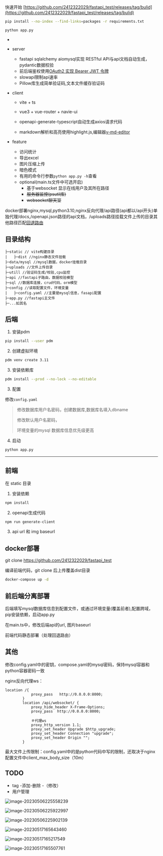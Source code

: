 快速开始 [https://github.com/2412322029/fastapi_test/releases/tag/bulid](https://github.com/2412322029/fastapi_test/releases/tag/bulid)

```bash
pip install --no-index --find-links=packages -r requirements.txt

python app.py
```



 + 
 + server
   + fastapi sqlalchemy aiomysql实现 RESTful API与api文档自动生成，pydantic数据校验
   + 前后端鉴权使用[OAuth2 实现 Bearer JWT 令牌](https://fastapi.tiangolo.com/zh/tutorial/security/oauth2-jwt/)
   + slowapi限制api速率
   + Pillow库生成简单验证码,文本文件缓存验证码
+ client

  + vite + ts
  
  + vue3 + vue-router + navie-ui
  
  + openapi-generate-typescript自动生成axios请求代码

  + markdown解析和高亮使用highlight.js,编辑器[v-md-editor](https://code-farmer-i.github.io/vue-markdown-editor/zh/)
  
+ feature
  
  + 访问统计
  + 导出excel
  + 图片压缩上传
  + 暗色模式
  + 有用的命令行参数`python app.py -h`查看
  + optional(main.ts文件中可选开启)
    + 基于websocket 显示在线用户及其所在路径
    + ~~服务器监控(psutil库)~~
    + ~~websocket聊天室~~
  

docker部署nginx,mysql,python3.10,nginx反向代理/api路径(api都以/api开头)单独代理/docs,/openapi.json路径的api文档，/uploads路径挂载文件上传的目录其他路径匹配[回退路由](https://router.vuejs.org/zh/guide/essentials/history-mode.html#nginx)

## 目录结构

```
├─static // vite构建目录
|   ├─dist //nginx静态文件挂载
├─data/mysql //mysql数据，docker挂载目录
├─uploads //文件上传目录
├─utill //验证码生成/校验,cpu监控
├─api //fastapi子路由，数据校验模型
├─sql //数据库连接，crud代码，orm模型
├─config //读取配置文件，环境变量
|   ├─config.yaml //主要是mysql信息，fasapi配置
├─app.py //fastapi主文件
├─...如其名

```



## 后端

1. 安装pdm

```bash
pip install --user pdm
```

2. 创建虚拟环境

```bash
pdm venv create 3.11
```

 3. 安装依赖库

```bash
pdm install --prod --no-lock --no-editable
```

3. 配置

修改`config.yaml`
> 修改数据库用户名密码，创建数据库,数据库名填入dbname
>
> 修改默认用户名密码，
>
> 环境变量的mysql 数据库信息优先级更高

4. 启动

```bash
python app.py
```

---
## 前端
在 static 目录

1. 安装依赖
```bash
npm install
```

2. openapi生成代码
```bash
npm run generate-client
```

3. api url 和 img baseurl

## docker部署

git clone https://github.com/2412322029/fastapi_test

编译前端代码，git clone 后上传覆盖dist目录

```bash
docker-compose up -d
```

## 前后端分离部署

后端填写mysql数据库信息到配置文件，或通过环境变量(覆盖前者),配置跨域，pip安装依赖，启动app.py

在main.ts中，修改后端api的url, 图片baseurl

前端代码静态部署（处理回退路由）

## 其他

修改config.yaml中的密钥，compose.yaml的mysql密码，保持mysql容器和python容器密码一致

nginx反向代理ws：

```
location /{
            proxy_pass   http://0.0.0.0:8000;
        }
        location /api/websocket/ {
            proxy_hide_header X-Frame-Options;
            proxy_pass  http://0.0.0.0:8000;

            ＃代理ws
            proxy_http_version 1.1;
            proxy_set_header Upgrade $http_upgrade;
            proxy_set_header Connection "upgrade";
            proxy_set_header Origin ""; 
        }
```



最大文件上传限制：config.yaml中的是python代码中写的限制，还取决于nginx配置文件中client_max_body_size（10m）



## TODO

- tag  -添加-删除 -（修改）
- 用户管理

![image-20230506225558239](README.assets/image-20230506225558239.png)

![image-20230506225922997](README.assets/image-20230506225922997.png)

![image-20230506225902139](README.assets/image-20230517165410545.png)

![image-20230517165643460](README.assets/image-20230517165643460.png)

![image-20230517165217549](README.assets/image-20230517165217549.png)

![image-20230517165507761](README.assets/image-20230517165507761.png)